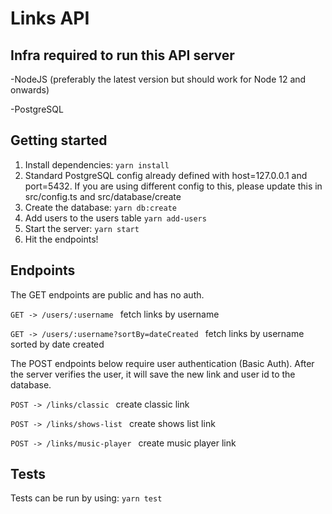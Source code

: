# Links API

## Infra required to run this API server

-NodeJS (preferably the latest version but should work for Node 12 and onwards)

-PostgreSQL


## Getting started

1. Install dependencies: ``yarn install``
2. Standard PostgreSQL config already defined with host=127.0.0.1 and port=5432.
   If you are using different config to this, please update this in src/config.ts
   and src/database/create
3. Create the database: ``yarn db:create``
4. Add users to the users table ``yarn add-users``
5. Start the server: ``yarn start``
6. Hit the endpoints! 


## Endpoints

The GET endpoints are public and has no auth.

``GET -> /users/:username `` fetch links by username

``GET -> /users/:username?sortBy=dateCreated `` fetch links by username sorted by date created

The POST endpoints below require user authentication (Basic Auth). After the server
verifies the user, it will save the new link and user id to the database. 

``POST -> /links/classic `` create classic link

``POST -> /links/shows-list `` create shows list link

``POST -> /links/music-player `` create music player link


## Tests

Tests can be run by using: ``yarn test``
